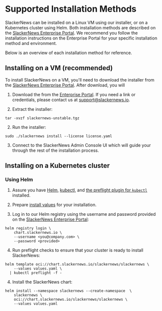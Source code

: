 # Supported Installation Methods

SlackerNews can be installed on a Linux VM using our installer, or on a
Kubernetes cluster using Helm. Both installation methods are described on the
[SlackerNews Enterprise Portal](https://enterprise.slackernews.io). We
recommend you follow the installation instructions on the Enterprise Portal
for your specific installation method and environment.

Below is an overview of each installation method for reference.

## Installing on a VM (recommended)

To install SlackerNews on a VM, you'll need to download the installer from the [SlackerNews Enterprise Portal](https://enterprise.slackernews.io). After download, you will

1. Download the from the [Enterprise Portal](https://enterprise.slackernews.io).  If you need a link or credentials, please contact us at [support@slackernews.io](mailto:support@slackernews.io).

1. Extract the installer:
```shell
tar -xvzf slackernews-unstable.tgz
```

2. Run the installer:
```shell
sudo ./slackernews install --license license.yaml
```

3. Connect to the SlackerNews Admin Console UI which will guide your through
   the rest of the installation process.

## Installing on a Kubernetes cluster

### Using Helm

1. Assure you have [Helm](https://helm.sh/docs/intro/install/),
   [kubectl](https://kubernetes.io/docs/tasks/tools/), and
   [the preflight plugin for `kubectl`](/preflight) installed.

2. Prepare [install values](/values) for your installation. 

3. Log in to our Helm registry using the username and password provided on the
   [SlackerNews Enterprise Portal](https://enterprise.slackernews.io):

```shell
helm registry login \
    chart.slackernews.io \
    --username <you@company.com> \
    --password <provided>
```

4. Run preflight checks to ensure that your cluster is ready to install
   SlackerNews:

```shell
helm template oci://chart.slackernews.io/slackernews/slackernews \
    --values values.yaml \
  | kubectl preflight -f -
```

4. Install the SlackerNews chart:

```shell
helm install --namespace slackernews --create-namespace  \
    slackernews \
    oci://chart.slackernews.io/slackernews/slackernews \
    --values values.yaml

```
